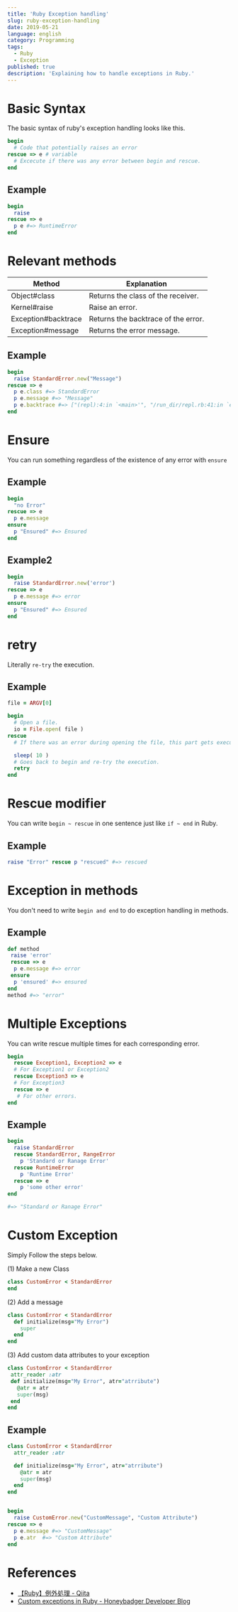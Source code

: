 ```yaml
---
title: 'Ruby Exception handling'
slug: ruby-exception-handling
date: 2019-05-21
language: english
category: Programming
tags:
  - Ruby
  - Exception
published: true
description: 'Explaining how to handle exceptions in Ruby.'
---
```


# Basic Syntax

The basic syntax of ruby's exception handling looks like this.

```ruby
begin
  # Code that potentially raises an error
rescue => e # variable
  # Excecute if there was any error between begin and rescue.
end
```

## Example

```ruby
begin
  raise
rescue => e
  p e #=> RuntimeError
end
```

# Relevant methods

| Method              | Explanation                         |
| ------------------- | ----------------------------------- |
| Object#class        | Returns the class of the receiver.  |
| Kernel#raise        | Raise an error.                     |
| Exception#backtrace | Returns the backtrace of the error. |
| Exception#message   | Returns the error message.          |

## Example

```ruby
begin
  raise StandardError.new("Message")
rescue => e
  p e.class #=> StandardError
  p e.message #=> "Message"
  p e.backtrace #=> ["(repl):4:in `<main>'", "/run_dir/repl.rb:41:in `eval'", "/run_dir/repl.rb:41:in `run'", "/run_dir/repl.rb:57:in `handle_eval'", "/run_dir/repl.rb:170:in `start'", "/run_dir/repl.rb:177:in `start'", "/run_dir/repl.rb:181:in `<main>'"]
end
```

# Ensure

You can run something regardless of the existence of any error with `ensure`

## Example

```ruby
begin
  "no Error"
rescue => e
  p e.message
ensure
  p "Ensured" #=> Ensured
end
```

## Example2

```ruby
begin
  raise StandardError.new('error')
rescue => e
  p e.message #=> error
ensure
  p "Ensured" #=> Ensured
end
```

# retry

Literally `re-try` the execution.

## Example

```ruby
file = ARGV[0]

begin
  # Open a file.
  io = File.open( file )
rescue
  # If there was an error during opening the file, this part gets executed.

  sleep( 10 )
  # Goes back to begin and re-try the execution.
  retry
end
```

# Rescue modifier

You can write `begin ~ rescue` in one sentence just like `if ~ end` in Ruby.

## Example

```ruby
raise "Error" rescue p "rescued" #=> rescued
```

# Exception in methods

You don't need to write `begin and end` to do exception handling in methods.

## Example

```ruby
def method
 raise 'error'
 rescue => e
  p e.message #=> error
 ensure
  p 'ensured' #=> ensured
end
method #=> "error"
```

# Multiple Exceptions

You can write rescue multiple times for each corresponding error.

```ruby
begin
  rescue Exception1, Exception2 => e
  # For Exception1 or Exception2
  rescue Exception3 => e
  # For Exception3
  rescue => e
   # For other errors.
end
```

## Example

```ruby
begin
  raise StandardError
  rescue StandardError, RangeError
    p 'Standard or Ranage Error'
  rescue RuntimeError
    p 'Runtime Error'
  rescue => e
    p 'some other error'
end

#=> "Standard or Ranage Error"
```

# Custom Exception

Simply Follow the steps below.

(1) Make a new Class

```ruby
class CustomError < StandardError
end
```

(2) Add a message

```ruby
class CustomError < StandardError
  def initialize(msg="My Error")
    super
  end
end
```

(3) Add custom data attributes to your exception

```ruby
class CustomError < StandardError
 attr_reader :atr
 def initialize(msg="My Error", atr="atrribute")
   @atr = atr
   super(msg)
 end
end
```

## Example

```ruby
class CustomError < StandardError
  attr_reader :atr

  def initialize(msg="My Error", atr="atrribute")
    @atr = atr
    super(msg)
  end
end


begin
  raise CustomError.new("CustomMessage", "Custom Attribute")
rescue => e
  p e.message #=> "CustomMessage"
  p e.atr  #=> "Custom Attribute"
end
```

# References

- [【Ruby】例外処理 - Qiita](https://qiita.com/tsubasakat/items/6825bcefcad26da3471b)
- [Custom exceptions in Ruby - Honeybadger Developer Blog](https://www.honeybadger.io/blog/ruby-custom-exceptions/)

